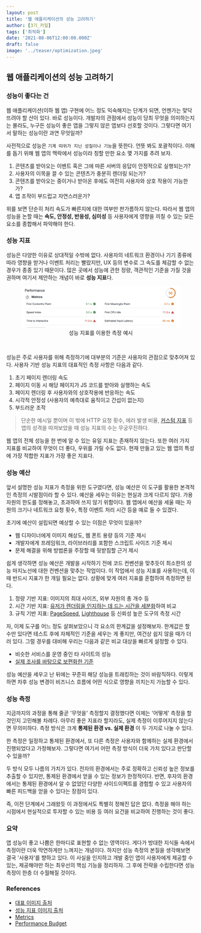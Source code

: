 ```yaml
---
layout: post
title: '웹 애플리케이션의 성능 고려하기'
author: [3기_카일]
tags: ['최적화']
date: '2021-08-06T12:00:00.000Z'
draft: false
image: '../teaser/optimization.jpeg'
---
```


## 웹 애플리케이션의 성능 고려하기

### 성능이 좋다는 건

웹 애플리케이션(이하 웹 앱) 구현에 어느 정도 익숙해지는 단계가 되면, 언젠가는 맞닥뜨려야 할 산이 있다. 바로 성능이다. 개발자의 관점에서 성능이 당최 무엇을 의미하는지는 몰라도, 누구든 성능이 좋은 앱을 그렇지 않은 앱보다 선호할 것이다. 그렇다면 여기서 말하는 성능이란 과연 무엇일까?

사전적으로 성능은 `기계 따위가 지닌 성질이나 기능`을 뜻한다. 언뜻 봐도 포괄적이다. 이해를 돕기 위해 웹 앱의 맥락에서 성능이라 칭할 만한 요소 몇 가지를 추려 보자.

1. 콘텐츠를 받아오는 이벤트 혹은 그에 따른 서버의 응답이 안정적으로 실행되는가?
2. 사용자의 이목을 끌 수 있는 콘텐츠가 충분히 렌더링 되는가?
3. 콘텐츠를 받아오는 중이거나 받아온 후에도 여전히 사용자와 상호 작용이 가능한가?
4. 앱 조작이 부드럽고 자연스러운가?

위를 보면 단순히 처리 속도가 빠른지에 대한 여부만 판가름하지 않는다. 따라서 웹 앱의 성능을 논할 때는 **속도, 안정성, 반응성, 심미성** 등 사용자에게 영향을 끼칠 수 있는 모든 요소를 종합해서 파악해야 한다.

### 성능 지표

성능은 다양한 이유로 상대적일 수밖에 없다. 사용자의 네트워크 환경이나 기기 종류에 따라 영향을 받거나 이벤트 처리는 빨랐지만, UX 등의 변수로 그 속도를 체감할 수 없는 경우가 종종 있기 때문이다. 많은 곳에서 성능에 관한 정량, 객관적인 기준을 가질 것을 권하며 여기서 제안하는 개념이 바로 **성능 지표**다.

<figure>
  <img src="../img/web-performance-metrics.png" alt="웹 성능 측정 예시" />
  <figcaption align = "center">성능 지표를 이용한 측정 예시</figcaption>
</figure>

<br />

성능은 주로 사용자를 위해 측정하기에 대부분의 기준은 사용자의 관점으로 맞추어져 있다. 사용자 기반 성능 지표의 대표적인 측정 사항은 다음과 같다.

1. 초기 페이지 렌더링 속도
2. 페이지 이동 시 해당 페이지가 JS 코드를 받아와 실행하는 속도
3. 페이지 렌더링 후 사용자와의 상호작용에 반응하는 속도
4. 시각적 안정성 (사용자의 예측대로 움직이고 간섭이 없는지)
5. 부드러운 조작

> 단순한 예시일 뿐이며 이 밖에 HTTP 요청 횟수, 에러 발생 비율, [커스텀 지표](https://web.dev/custom-metrics/) 등 앱의 성격을 따져보았을 때 성능 지표의 수는 무궁무진하다.

웹 앱의 전체 성능을 한 번에 알 수 있는 유일 지표는 존재하지 않는다. 또한 여러 가지 지표를 비교하여 무엇이 더 좋다, 우위를 가릴 수도 없다. 현재 만들고 있는 웹 앱의 특성에 가장 적합한 지표가 가장 좋은 지표다.

### 성능 예산

앞서 설명한 성능 지표가 측정을 위한 도구였다면, 성능 예산은 이 도구를 활용한 본격적인 측정의 시발점이라 할 수 있다. 예산을 세우는 이유는 현실과 크게 다르지 않다. 가용 자원의 한도를 정해놓고, 초과하여 쓰지 않기 위함이다. 웹 앱에서 예산을 세울 때는 자원의 크기나 네트워크 요청 횟수, 특정 이벤트 처리 시간 등을 예로 들 수 있겠다.

초기에 예산이 설립되면 예상할 수 있는 이점은 무엇이 있을까?

- 웹 디자이너에게 이미지 해상도, 웹 폰트 용량 등의 기준 제시
- 개발자에게 프레임워크, 라이브러리를 포함한 스크립트 사이즈 기준 제시
- 문제 해결을 위해 방법론을 주장할 때 뒷받침할 근거 제시

쉽게 생각하면 성능 예산은 개발을 시작하기 전에 코드 컨벤션을 맞추듯이 최소한의 성능 마지노선에 대한 컨벤션을 맞추는 작업이다. 이 작업에서 성능 지표를 사용하는데, 이때 반드시 지표가 한 개일 필요는 없다. 상황에 맞게 여러 지표를 혼합하여 측정하면 된다.

1. 정량 기반 지표: 이미지의 최대 사이즈, 외부 자원의 총 개수 등
2. 시간 기반 지표: [유저가 렌더링을 인지하는 데 드는 시간을 세분화](https://dev.to/codesensei/user-centric-performance-metrics-what-are-they-55dm)하여 비교
3. 규칙 기반 지표: [PageSpeed](https://developers.google.com/speed/pagespeed/insights/), [Lighthouse](https://developers.google.com/web/tools/lighthouse) 등 신뢰성 높은 도구의 측정 시간

자, 이제 도구를 어느 정도 살펴보았으니 각 요소의 한계값을 설정해보자. 한계값은 할 수만 있다면 테스트 후에 자체적인 기준을 세우는 게 좋지만, 여건상 쉽지 않을 때가 더러 있다. 그럴 경우를 대비해 우리는 다음과 같은 비교 대상을 빠르게 설정할 수 있다.

- 비슷한 서비스를 운영 중인 타 사이트의 성능
- [실제 조사를 바탕으로 보편화한 기준](https://web.dev/your-first-performance-budget/#budget-for-quantity-based-metrics)

성능 예산을 세우고 난 뒤에는 꾸준히 해당 성능을 트래킹하는 것이 바람직하다. 이렇게 하면 차후 성능 변경이 비즈니스 흐름에 어떤 식으로 영향을 끼치는지 가늠할 수 있다.

### 성능 측정

지금까지의 과정을 통해 줄곧 '무엇을' 측정할지 결정했다면 이제는 '어떻게' 측정을 할 것인지 고민해볼 차례다. 아무리 좋은 지표라 할지라도, 실제 측정이 이루어지지 않는다면 무의미하다. 측정 방식은 크게 **통제된 환경 vs. 실제 환경** 이 두 가지로 나눌 수 있다.

한 측정은 일정하고 통제된 환경에서, 또 다른 측정은 사용자와 함께하는 실제 환경에서 진행되었다고 가정해보자. 그렇다면 여기서 어떤 측정 방식이 더욱 가치 있다고 판단할 수 있을까?

두 방식 모두 나름의 가치가 있다. 전자의 환경에서는 주로 정확하고 신뢰성 높은 정보를 추출할 수 있지만, 통제된 환경에서 얻을 수 있는 정보가 한정적이다. 반면, 후자의 환경에서는 통제된 환경에서 알 수 없었던 다양한 사이드이펙트를 경험할 수 있고 사용자의 빠른 피드백을 얻을 수 있다는 장점이 있다.

즉, 이전 단계에서 그래왔듯 이 과정에서도 특별히 정해진 답은 없다. 측정을 해야 하는 시점에서 현실적으로 투자할 수 있는 비용 등 여러 요건을 비교하여 진행하는 것이 좋다.

### 요약

앱 성능이 좋고 나쁨은 한마디로 표현할 수 없는 영역이다. 게다가 방대한 지식들 속에서 측정이란 더욱 막연하게만 느껴지는 개념이다. 하지만 성능 측정의 본질을 생각해보면 결국 '사용자'를 향하고 있다. 이 사실을 인지하고 개발 중인 앱이 사용자에게 제공할 수 있는, 제공해야만 하는 최우선의 핵심 기능을 정리하자. 그 후에 전략을 수립한다면 성능 측정이 한층 더 수월해질 것이다.

### References

- [대표 이미지 출처](https://www.cloudsigma.com/how-cost-optimization-with-the-cloud-impacts-services-and-application-architecture/)
- [성능 지표 이미지 출처](https://codeburst.io/web-performance-metrics-everyone-should-care-about-63e395c50778)
- [Metrics](https://web.dev/metrics/)
- [Performance Budget](https://web.dev/performance-budgets-101/)
